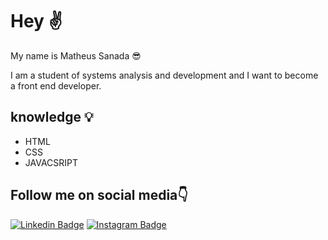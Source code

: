 # Hey ✌️
  
My name is Matheus Sanada 😎

I am a student of systems analysis and development and I want to become a front end developer.

## knowledge 💡

 - HTML
 - CSS
 - JAVACSRIPT 
 


## Follow me on social media👇
[![Linkedin Badge](https://img.shields.io/badge/-LinkedIn-blue?style=flat-square&logo=Linkedin&logoColor=white&link=https://www.linkedin.com/in/matheus-sanada-5a4918204/)](https://www.linkedin.com/in/matheus-sanada-5a4918204/) [![Instagram Badge](https://img.shields.io/badge/-Instagram-violet?style=flat-square&logo=Instagram&logoColor=white&link=https://www.instagram.com/theusanada/)](https://www.instagram.com/theusanada/)
 
